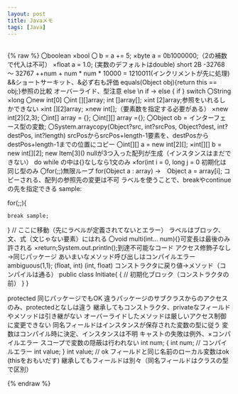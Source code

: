 ```yaml
---
layout: post
title: Javaメモ
tags: [Java]
---
```


<br>
{% raw %}
〇boolean
×bool
〇 b = a += 5;
×byte a = 0b1000000;（2の補数で代入は不可）
×float a = 1.0; (実数のデフォルトはdouble)
short 2B  -32768 ～ 32767
++num + num * num * 10000 = 1210011(インクリメントが先に処理)
&&ショートサーキット、&必ず右も評価
equals(Object obj){return this == obj;}参照の比較
	オーバーライド、型注意
else \n if -> else { if }
switch 〇String  ×long
〇new int[0]
〇int [][]array; int []array[];
×int [2]array;参照をいれるしかできない
×int [][2]array;
×new int[];（要素数を指定する必要がある）
×new int[2]{2,3};
〇int[] array = {};
〇int[][] array ={};
〇Object ob = インターフェース型の変数;
〇System.arraycopy(Object?src, int?srcPos, Object?dest, int?destPos, int?length)srcPosからsrcPos+length-1要素を、destPosからdestPos+length-1までの位置にコピー
〇int[][] a = new int[2][];
×int[][] b = new int[][2];
new Item[3]() nullが3つ入った配列が生成（インスタンスはまだできない）
do while の中は{}なしなら1文のみ
×for(int i = 0, long j = 0 初期化は同じ型のみ
〇for(;;)無限ループ
for(Object a : array) →　Object a = array[i]; コピーされる、配列の参照先の変更は不可
ラベルを使うことで、breakやcontinueの先を指定できる
sample: 
        
for(;;){

	break sample;
        
}
// ここに移動（先にラベルが定義されてないとエラー）
ラベルはブロック、文、式（文じゃない要素）にはれる
〇void multi(int... num){}可変長は最後のみ許される
×return;System.out.println();到達不可能なコード
アクセス修飾子なし→同じパッケージ
あいまいなメソッド呼び出しはコンパイルエラーambiguous(1,1); (float, int) (int, float)
コンストラクタに戻り値→メソッド（コンパイルは通る）
public class Initiate{
	{
		// 初期化ブロック（コンストラクタの前）
	}
}

protected 同じパッケージでもOK
違うパッケージのサブクラスからのアクセスのみ、protectedとなしは違う
継承してもコンストラクタ、privateなフィールドやメソッドは引き継がない
オーバーライドしたメソッドは厳しいアクセス制御に変更できない
同名フィールドはインスタンスが保存された変数の型に従う
変数はコンパイル時に決定、インスタンスは不明
キャストの失敗は例外、×コンパイルエラー
スコープで変数の隠蔽は行われない
int num;
{
	int num; // コンパイルエラー
	int value;
}
int value; // ok
フィールドと同じ名前のローカル変数はok (thisをおもいだす)
継承してもフィールドは別々（同名フィールドはクラスの型で区別）


{% endraw %}








<br>


